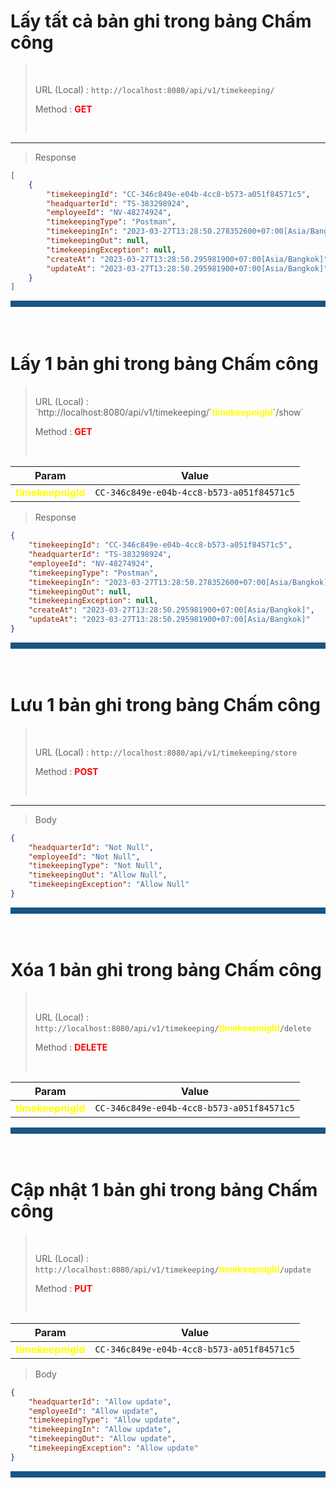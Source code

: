 # Lấy tất cả bản ghi trong bảng Chấm công

> <br>
>
> URL (Local) : `http://localhost:8080/api/v1/timekeeping/`
>
> Method : <strong style="color: red;">GET</strong>
>
> <br>

---

> Response

```json
[
	{
		"timekeepingId": "CC-346c849e-e04b-4cc8-b573-a051f84571c5",
		"headquarterId": "TS-383298924",
		"employeeId": "NV-48274924",
		"timekeepingType": "Postman",
		"timekeepingIn": "2023-03-27T13:28:50.278352600+07:00[Asia/Bangkok]",
		"timekeepingOut": null,
		"timekeepingException": null,
		"createAt": "2023-03-27T13:28:50.295981900+07:00[Asia/Bangkok]",
		"updateAt": "2023-03-27T13:28:50.295981900+07:00[Asia/Bangkok]"
	}
]
```

<div style="width: 100%; height: 10px; background: #185684;"></div>
<br>
<br>

# Lấy 1 bản ghi trong bảng Chấm công

> <br>
> URL (Local) : `http://localhost:8080/api/v1/timekeeping/`<strong style="color: yellow;">timekeepnigId</strong>`/show`
>
> Method : <strong style="color: red;">GET</strong>
>
> <br>

| Param                                                 | Value                                     |
| ----------------------------------------------------- | ----------------------------------------- |
| <strong style="color: yellow;">timekeepnigId</strong> | `CC-346c849e-e04b-4cc8-b573-a051f84571c5` |

> Response

```json
{
	"timekeepingId": "CC-346c849e-e04b-4cc8-b573-a051f84571c5",
	"headquarterId": "TS-383298924",
	"employeeId": "NV-48274924",
	"timekeepingType": "Postman",
	"timekeepingIn": "2023-03-27T13:28:50.278352600+07:00[Asia/Bangkok]",
	"timekeepingOut": null,
	"timekeepingException": null,
	"createAt": "2023-03-27T13:28:50.295981900+07:00[Asia/Bangkok]",
	"updateAt": "2023-03-27T13:28:50.295981900+07:00[Asia/Bangkok]"
}
```

<div style="width: 100%; height: 10px; background: #185684;"></div>
<br>
<br>

# Lưu 1 bản ghi trong bảng Chấm công

> <br>
>
> URL (Local) : `http://localhost:8080/api/v1/timekeeping/store`
>
> Method : <strong style="color: red;">POST</strong>
>
> <br>

---

> Body

```json
{
	"headquarterId": "Not Null",
	"employeeId": "Not Null",
	"timekeepingType": "Not Null",
	"timekeepingOut": "Allow Null",
	"timekeepingException": "Allow Null"
}
```

<div style="width: 100%; height: 10px; background: #185684;"></div>
<br>
<br>

# Xóa 1 bản ghi trong bảng Chấm công

> <br>
>
> URL (Local) : `http://localhost:8080/api/v1/timekeeping/`<strong style="color: yellow;">timekeepnigId</strong>`/delete`
>
> Method : <strong style="color: red;">DELETE</strong>
>
> <br>

| Param                                                 | Value                                     |
| ----------------------------------------------------- | ----------------------------------------- |
| <strong style="color: yellow;">timekeepnigId</strong> | `CC-346c849e-e04b-4cc8-b573-a051f84571c5` |

<div style="width: 100%; height: 10px; background: #185684;"></div>
<br>
<br>

# Cập nhật 1 bản ghi trong bảng Chấm công

> <br>
>
> URL (Local) : `http://localhost:8080/api/v1/timekeeping/`<strong style="color: yellow;">timekeepnigId</strong>`/update`
>
> Method : <strong style="color: red;">PUT</strong>
>
> <br>

| Param                                                 | Value                                     |
| ----------------------------------------------------- | ----------------------------------------- |
| <strong style="color: yellow;">timekeepnigId</strong> | `CC-346c849e-e04b-4cc8-b573-a051f84571c5` |

> Body

```json
{
	"headquarterId": "Allow update",
	"employeeId": "Allow update",
	"timekeepingType": "Allow update",
	"timekeepingIn": "Allow update",
	"timekeepingOut": "Allow update",
	"timekeepingException": "Allow update"
}
```

<div style="width: 100%; height: 10px; background: #185684;"></div>
